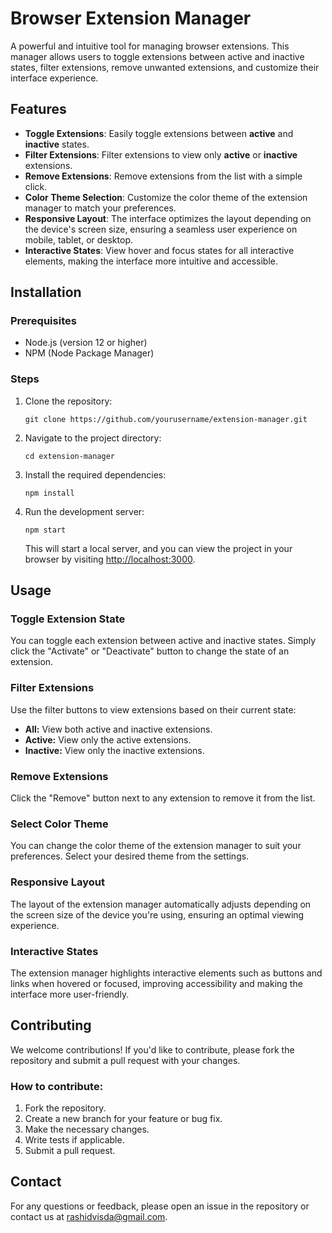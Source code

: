 <!DOCTYPE html>
<html lang="en">
<head>
    <meta charset="UTF-8">
    <meta name="viewport" content="width=device-width, initial-scale=1.0">
</head>
<body>
    <h1>Browser Extension Manager</h1>
    <p>A powerful and intuitive tool for managing browser extensions. This manager allows users to toggle extensions between active and inactive states, filter extensions, remove unwanted extensions, and customize their interface experience.</p>
    <h2>Features</h2>
    <ul>
        <li><strong>Toggle Extensions</strong>: Easily toggle extensions between <strong>active</strong> and <strong>inactive</strong> states.</li>
        <li><strong>Filter Extensions</strong>: Filter extensions to view only <strong>active</strong> or <strong>inactive</strong> extensions.</li>
        <li><strong>Remove Extensions</strong>: Remove extensions from the list with a simple click.</li>
        <li><strong>Color Theme Selection</strong>: Customize the color theme of the extension manager to match your preferences.</li>
        <li><strong>Responsive Layout</strong>: The interface optimizes the layout depending on the device's screen size, ensuring a seamless user experience on mobile, tablet, or desktop.</li>
        <li><strong>Interactive States</strong>: View hover and focus states for all interactive elements, making the interface more intuitive and accessible.</li>
    </ul>
    <h2>Installation</h2>
    <h3>Prerequisites</h3>
    <ul>
        <li>Node.js (version 12 or higher)</li>
        <li>NPM (Node Package Manager)</li>
    </ul>
    <h3>Steps</h3>
    <ol>
        <li>Clone the repository:
            <pre><code>git clone https://github.com/yourusername/extension-manager.git</code></pre>
        </li>
        <li>Navigate to the project directory:
            <pre><code>cd extension-manager</code></pre>
        </li>
        <li>Install the required dependencies:
            <pre><code>npm install</code></pre>
        </li>
        <li>Run the development server:
            <pre><code>npm start</code></pre>
            <p>This will start a local server, and you can view the project in your browser by visiting <a href="http://localhost:3000" target="_blank">http://localhost:3000</a>.</p>
        </li>
    </ol>
    <h2>Usage</h2>
    <h3>Toggle Extension State</h3>
    <p>You can toggle each extension between active and inactive states. Simply click the "Activate" or "Deactivate" button to change the state of an extension.</p>
    <h3>Filter Extensions</h3>
    <p>Use the filter buttons to view extensions based on their current state:</p>
    <ul>
        <li><strong>All:</strong> View both active and inactive extensions.</li>
        <li><strong>Active:</strong> View only the active extensions.</li>
        <li><strong>Inactive:</strong> View only the inactive extensions.</li>
    </ul>
    <h3>Remove Extensions</h3>
    <p>Click the "Remove" button next to any extension to remove it from the list.</p>
    <h3>Select Color Theme</h3>
    <p>You can change the color theme of the extension manager to suit your preferences. Select your desired theme from the settings.</p>
    <h3>Responsive Layout</h3>
    <p>The layout of the extension manager automatically adjusts depending on the screen size of the device you're using, ensuring an optimal viewing experience.</p>
    <h3>Interactive States</h3>
    <p>The extension manager highlights interactive elements such as buttons and links when hovered or focused, improving accessibility and making the interface more user-friendly.</p>
    <h2>Contributing</h2>
    <p>We welcome contributions! If you'd like to contribute, please fork the repository and submit a pull request with your changes.</p>
    <h3>How to contribute:</h3>
    <ol>
        <li>Fork the repository.</li>
        <li>Create a new branch for your feature or bug fix.</li>
        <li>Make the necessary changes.</li>
        <li>Write tests if applicable.</li>
        <li>Submit a pull request.</li>
    </ol>
    <h2>Contact</h2>
    <p>For any questions or feedback, please open an issue in the repository or contact us at <a href="mailto:your-email@example.com">rashidvisda@gmail.com</a>.</p>
</body>
</html>
